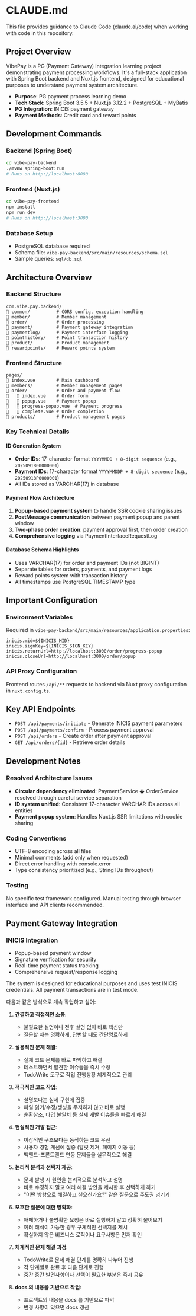 # CLAUDE.md

This file provides guidance to Claude Code (claude.ai/code) when working with code in this repository.

## Project Overview

VibePay is a PG (Payment Gateway) integration learning project demonstrating payment processing workflows. It's a full-stack application with Spring Boot backend and Nuxt.js frontend, designed for educational purposes to understand payment system architecture.

- **Purpose**: PG payment process learning demo
- **Tech Stack**: Spring Boot 3.5.5 + Nuxt.js 3.12.2 + PostgreSQL + MyBatis
- **PG Integration**: INICIS payment gateway
- **Payment Methods**: Credit card and reward points

## Development Commands

### Backend (Spring Boot)
```bash
cd vibe-pay-backend
./mvnw spring-boot:run
# Runs on http://localhost:8080
```

### Frontend (Nuxt.js)
```bash
cd vibe-pay-frontend
npm install
npm run dev
# Runs on http://localhost:3000
```

### Database Setup
- PostgreSQL database required
- Schema file: `vibe-pay-backend/src/main/resources/schema.sql`
- Sample queries: `sql/db.sql`

## Architecture Overview

### Backend Structure
```
com.vibe.pay.backend/
   common/          # CORS config, exception handling
   member/          # Member management
   order/           # Order processing
   payment/         # Payment gateway integration
   paymentlog/      # Payment interface logging
   pointhistory/    # Point transaction history
   product/         # Product management
   rewardpoints/    # Reward points system
```

### Frontend Structure
```
pages/
   index.vue        # Main dashboard
   members/         # Member management pages
   order/           # Order and payment flow
      index.vue    # Order form
      popup.vue    # Payment popup
      progress-popup.vue  # Payment progress
      complete.vue # Order completion
   products/        # Product management pages
```

### Key Technical Details

#### ID Generation System
- **Order IDs**: 17-character format `YYYYMMDD + 8-digit sequence` (e.g., `2025091800000001`)
- **Payment IDs**: 17-character format `YYYYMMDDP + 8-digit sequence` (e.g., `20250918P0000001`)
- All IDs stored as VARCHAR(17) in database

#### Payment Flow Architecture
1. **Popup-based payment system** to handle SSR cookie sharing issues
2. **PostMessage communication** between payment popup and parent window
3. **Two-phase order creation**: payment approval first, then order creation
4. **Comprehensive logging** via PaymentInterfaceRequestLog

#### Database Schema Highlights
- Uses VARCHAR(17) for order and payment IDs (not BIGINT)
- Separate tables for orders, payments, and payment logs
- Reward points system with transaction history
- All timestamps use PostgreSQL TIMESTAMP type

## Important Configuration

### Environment Variables
Required in `vibe-pay-backend/src/main/resources/application.properties`:
```properties
inicis.mid=${INICIS_MID}
inicis.signKey=${INICIS_SIGN_KEY}
inicis.returnUrl=http://localhost:3000/order/progress-popup
inicis.closeUrl=http://localhost:3000/order/popup
```

### API Proxy Configuration
Frontend routes `/api/**` requests to backend via Nuxt proxy configuration in `nuxt.config.ts`.

## Key API Endpoints

- `POST /api/payments/initiate` - Generate INICIS payment parameters
- `POST /api/payments/confirm` - Process payment approval
- `POST /api/orders` - Create order after payment approval
- `GET /api/orders/{id}` - Retrieve order details

## Development Notes

### Resolved Architecture Issues
- **Circular dependency eliminated**: PaymentService � OrderService resolved through careful service separation
- **ID system unified**: Consistent 17-character VARCHAR IDs across all entities
- **Payment popup system**: Handles Nuxt.js SSR limitations with cookie sharing

### Coding Conventions
- UTF-8 encoding across all files
- Minimal comments (add only when requested)
- Direct error handling with console.error
- Type consistency prioritized (e.g., String IDs throughout)

### Testing
No specific test framework configured. Manual testing through browser interface and API clients recommended.

## Payment Gateway Integration

### INICIS Integration
- Popup-based payment window
- Signature verification for security
- Real-time payment status tracking
- Comprehensive request/response logging

The system is designed for educational purposes and uses test INICIS credentials. All payment transactions are in test mode.

다음과 같은 방식으로 계속 작업하고 싶어:

1. **간결하고 직접적인 소통**:
    - 불필요한 설명이나 전후 설명 없이 바로 핵심만
    - 질문할 때는 명확하게, 답변할 때도 간단명료하게

2. **실용적인 문제 해결**:
    - 실제 코드 문제를 바로 파악하고 해결
    - 테스트하면서 발견한 이슈들을 즉시 수정
    - TodoWrite 도구로 작업 진행상황 체계적으로 관리

3. **적극적인 코드 작업**:
    - 설명보다는 실제 구현에 집중
    - 파일 읽기/수정/생성을 주저하지 않고 바로 실행
    - 순환참조, 타입 불일치 등 실제 개발 이슈들을 빠르게 해결

4. **현실적인 개발 접근**:
    - 이상적인 구조보다는 동작하는 코드 우선
    - 사용자 경험 개선에 집중 (알럿 제거, 페이지 이동 등)
    - 백엔드-프론트엔드 연동 문제들을 실무적으로 해결

5. **논리적 분석과 선택지 제공**:
    - 문제 발생 시 원인을 논리적으로 분석하고 설명
    - 바로 수정하지 말고 여러 해결 방안을 제시한 후 선택하게 하기
    - "어떤 방향으로 해결하고 싶으신가요?" 같은 질문으로 주도권 넘기기

6. **모호한 질문에 대한 명확화**:
    - 애매하거나 불명확한 요청은 바로 실행하지 말고 정확히 물어보기
    - 여러 해석이 가능한 경우 구체적인 선택지를 제시
    - 확실하지 않은 비즈니스 로직이나 요구사항은 먼저 확인

7. **체계적인 문제 해결 과정**:
    - TodoWrite로 문제 해결 단계를 명확히 나누어 진행
    - 각 단계별로 완료 후 다음 단계로 진행
    - 중간 중간 발견사항이나 선택이 필요한 부분은 즉시 공유

8. **docs 의 내용을 기반으로 작업**:
    - 프로젝트의 내용을 docs 를 기반으로 파악
    - 변경 사항이 있으면 docs 갱신
